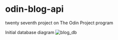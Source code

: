 # odin-blog-api
twenty seventh project on The Odin Project program

Initial database diagram
![blog_db](https://github.com/GabyAM/odin-blog-api/assets/119963756/837aa6f4-c144-402c-8777-0539d3e69e70)
